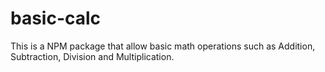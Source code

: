 # basic-calc
This is a NPM package that allow basic math operations such as Addition, Subtraction, Division and Multiplication.
